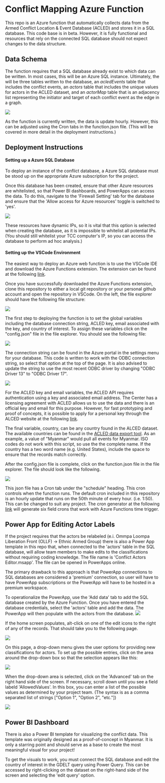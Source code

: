 # Conflict Mapping Azure Function

This repo is an Azure function that automatically collects data from the Armed Conflict Location & Event Database  (ACLED) and stores it in a SQL database. This code base is in beta. However, it is fully functional and resources that rely on the connected SQL database should not expect changes to the data structure. 


## Data Schema

The function requires that a SQL database already exist to which data can be written. In most cases, this will be an Azure SQL instance. 
Ultimately, the will be three tables written to the database, an *acledEvents* table that includes the conflict events, an *actors* table that includes the unique values for actors in the ACLED dataset, and an *actorMap* table that is an adjacency list representing the initiator and target of each conflict event as the edge in a graph. 

![](/readmeMedia/Conflict%20Mapping%20Database%20Model.jpeg)

As the function is currently written, the data is update hourly. However, this can be adjusted using the Cron tabs in the function.json file. (This will be covered in more detail in the deployment instructions.) 

## Deployment Instructions

#### Setting up a Azure SQL Database

To deploy an instance of the conflict database, a Azure SQL database must be stood up on the appropriate Azure subscription for the project. 

Once this database has been created, ensure that other Azure resources are whitelisted, so that Power BI dashboards, and PowerApps can access the data. To do this, navigate to the 'Firewall Setting' tab for the database and ensure that the 'Allow access for Azure resources' toggle is switched to 'yes'. 

![](/readmeMedia/firewallSettings.png)

These resources have dynamic IPs, so it is vital that this option is selected when creating the database, as it is impossible to whitelist all potential IPs. (You should still whitelist your TCC computer's IP, so you can access the database to perform ad hoc analysis.) 

#### Setting up the VSCode Environment 

The easiest way to deploy an Azure web function is to use the VSCode IDE and download the Azure Functions extension. The extension can be found at the following  [link](https://marketplace.visualstudio.com/items?itemName=ms-azuretools.vscode-azurefunctions). 

Once you have successfully downloaded the Azure Functions extension, clone this repository to either a local git repository or your personal github account and open the repository in VSCode. On the left, the file explorer should have the following file structure: 

![](/readmeMedia/vscodeFiles.png)

The first step to deploying the function is to set the global variables including the database connection string, ACLED key, email associated with the key, and country of interest. To assign these variables click on the "config.json" file in the file explorer. You should see the following file: 

![](/readmeMedia/config.png)

The connection string can be found in the Azure portal in the settings menu for your database. This code is written to work with the ODBC connection string, so select that option at the top of the page. It is also advised to update the string to use the most recent ODBC driver by changing "ODBC Driver 13" to "ODBC Driver 17".

![](/readmeMedia/connectionString.png)

For the ACLED key and email variables, the ACLED API requires authentication using a key and associated email address. The Center has a licensing agreement with ACLED allows us to use the data and there is an official key and email for this purpose. However, for fast prototyping and proof of concepts, it is possible to apply for a personal key through the ALCED website at the following [link](https://developer.acleddata.com/). 

The final variable, country, can be any country found in the ALCED dataset. The available countries can be found in the [ACLED data export tool](https://acleddata.com/data-export-tool/). As an example, a value of "Myanmar" would pull all events for Myanmar. ISO codes do not work with this script, so use the the complete name. If the country has a two word name (e.g. United States), include the space to ensure that the records match correctly. 

After the config.json file is complete, click on the function.json file in the file explorer. The file should look like the following. 

![](/readmeMedia/function.png)

This json file has a Cron tab under the "schedule" heading. This cron controls when the function runs. The default cron included in this repository is an hourly update that runs on the 50th minute of every hour. (i.e. 1:50). This can be changed to suit any project. The cron generator at the following [link](https://crontab.cronhub.io/) will generate six field crons that work with Azure Functions time trigger. 

## Power App for Editing Actor Labels

If the project requires that the actors be relabeled (e.i. Ommpa Loompa Liberation Front (OLLF) -> Ethnic Armed Group) there is also a Power App template in this repo that, when connected to the 'actors' table in the SQL database, will allow team members to make edits to the classifications without requiring coding knowledge. The file name is 'Conflict Actors Editor.msapp'. The file can be opened in PowerApps online. 

The primary drawback to this approach is that PowerApp connections to SQL databases are considered a 'premium' connection, so user will have to have PowerApp subscriptions or the PowerApp will have to be hosted in a premium workspace. 


To operationalize the PowerApp, use the 'Add data' tab  to add the SQL database created by the Azure Function. Once you have entered the database credentials, select the 'actors' table and add the data. The PowerApp will then populate with the actors from the database. 
![](/readmeMedia/conflictmappingpowerappHome.PNG)

If the home screen populates, alt-click on one of the edit icons to the right of any of the records. That should take you to the following page.

![](/readmeMedia/conflictmappingpowerappEdit.PNG)

On this page, a drop-down menu gives the user options for providing new classifications for actors. To set up the possible entries, click on the area around the drop-down box so that the selection appears like this:

![](/readmeMedia/dropdownmenu.PNG)

When the drop-down area is selected, click on the 'Advanced' tab on the right hand side of the screen. If necessary, scroll down until you see a field labeld 'AllowedValues'. In this box, you can enter a list of the possible values as determined by your project team. (The syntax is as a comma separated list of strings ["Option 1", "Option 2", "etc."])

![](/readmeMedia/allowedValues.PNG)

## Power BI Dashboard

There is also a Power BI template for visualizing the conflict data. This template was originally designed as a proof-of-concept in Myanmar. It is only a starring point and should serve as a base to create the most meaningful visual for your project! 

To get the visuals to work, you must connect the SQL database and edit the country of interest in the GDELT query using Power Query. This can be accessed by right-clicking on the dataset on the right-hand side of the screen and selecting the 'edit query' option. 
